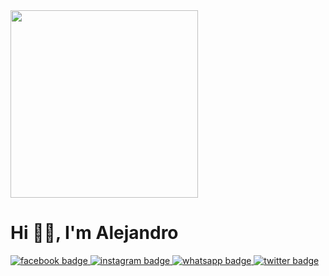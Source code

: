 <div id="header" aling="center">
<img src="https://media.giphy.com/media/yX8X517TiuMwuO2tdQ/giphy.gif" width="300">
<h1 aling="center">Hi 👋🏻, I'm Alejandro</h1>


</div>


<div id="badges" aling="center">
    <a href="https://www.facebook.com/weymaralejandro.arenasleon.9">
        <img src="https://img.shields.io/badge/FACEBOOK-blue
        " alt="facebook badge">
    </a>
    <a href="https://www.instagram.com/ale_0567/">
        <img src="https://img.shields.io/badge/INSTAGRAM-orange
        " alt="instagram badge">
    </a>
    <a href="https://w.app/EHFAS1">
        <img src="https://img.shields.io/badge/WHATSAPP-green
        " alt="whatsapp badge">
    </a>
    <a href="https://twitter.com/Arenas_Ale67">
        <img src="https://img.shields.io/badge/TWITTER-skyblue
        " alt="twitter badge">
    </a>
</div>
